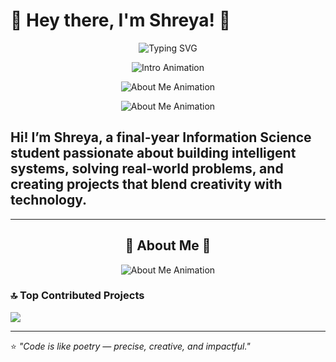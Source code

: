 # 🌸 Hey there, I'm Shreya! 👋

<p align="center">
  <img
    src="https://readme-typing-svg.demolab.com?font=Fira+Code&size=24&pause=1000&center=true&vCenter=true&width=800&height=45&duration=3000&lines=Aspiring+Software+Engineer+%7C+AI+Enthusiast;Digital+Twins+%F0%9F%8C%8C+%7C+Android+with+Kotlin;I+build+human-centered+intelligent+systems;Sakura+lover+%F0%9F%8C%B8+%7C+Community+Volunteer"
    alt="Typing SVG"
  />
</p>

<p align="center">
  <img src="https://readme-typing-svg.herokuapp.com?font=Fira+Code&size=22&duration=4000&pause=1000&color=FF69B4&center=true&vCenter=true&width=1000&lines=Hi!+I’m+Shreya%2C+a+final-year+Information+Science+student+passionate+about+building+intelligent+systems%2C+solving+real-world+problems%2C+and+creating+projects+that+blend+creativity+with+technology." alt="Intro Animation" />
</p>
<p align="center">
  <img src="https://readme-typing-svg.herokuapp.com?font=Fira+Code&size=22&duration=3000&pause=800&color=FF69B4&center=true&vCenter=true&multiline=true&width=1000&lines=Hi!+I’m+Shreya!;A+final-year+Information+Science+student;Passionate+about+building+intelligent+systems;Solving+real-world+problems;Creating+projects+that+blend+creativity+with+technology" alt="About Me Animation" />
</p>
<p align="center">
  <img src="https://readme-typing-svg.herokuapp.com?font=Fira+Code&size=22&duration=3000&pause=800&color=FF69B4&center=true&vCenter=true&width=1000&lines=Hi!+I’m+Shreya!;A+final-year+Information+Science+student;Passionate+about+building+intelligent+systems;Solving+real-world+problems;Creating+projects+that+blend+creativity+with+technology" alt="About Me Animation" />
</p>



Hi! I’m Shreya, a final-year Information Science student passionate about building intelligent systems, solving real-world problems, and creating projects that blend creativity with technology. 
---


---
<h2 align="center">🌸 About Me 🌸</h2>

<p align="center">
  <img src="https://readme-typing-svg.herokuapp.com?font=Fira+Code&size=22&duration=2500&pause=800&color=FF69B4&center=true&vCenter=true&multiline=true&width=950&lines=🚀+Tech+Explorer+%7C+AI+Enthusiast;🎓+Final-year+ISE+Student+%7C+Future+Software+Engineer;💡+Passionate+about+AI%2C+ML%2C+Digital+Twins%2C+App+Dev;🛠️+Building+CardioTwin+-+Heart+Health+Digital+Twin;🌱+Diving+into+Docker%2C+Kafka%2C+Kotlin;✨+Sakura+Lover+%7C+Educator+at+Heart" alt="About Me Animation" />
</p>


### 🔝 Top Contributed Projects 
![](https://github-contributor-stats.vercel.app/api?username=Shreya-196&limit=5&theme=dark&combine_all_yearly_contributions=true)

---

⭐ *"Code is like poetry — precise, creative, and impactful."*  

